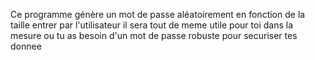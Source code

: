 Ce programme génère un mot de passe aléatoirement en fonction de la taille entrer par l'utilisateur
il sera tout de meme utile pour toi dans la mesure ou tu as besoin d'un mot de passe robuste pour securiser tes donnee
